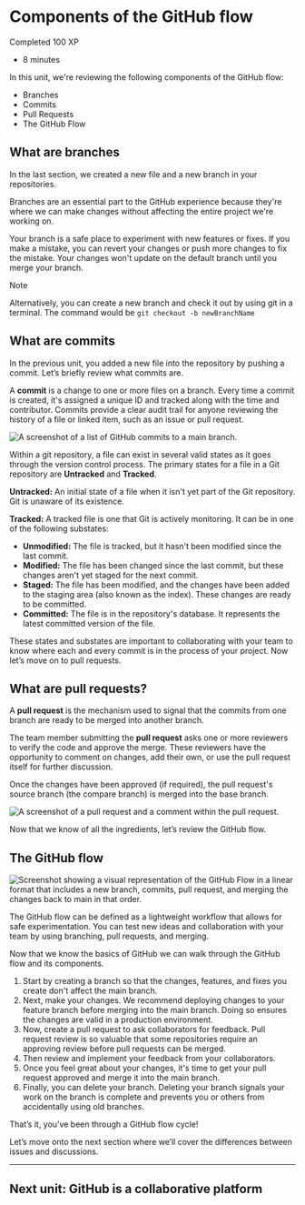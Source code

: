 # Components of the GitHub flow

Completed 100 XP

- 8 minutes

In this unit, we're reviewing the following components of the GitHub flow:

- Branches
- Commits
- Pull Requests
- The GitHub Flow

## What are branches

In the last section, we created a new file and a new branch in your repositories.

Branches are an essential part to the GitHub experience because they're where we can make changes without affecting the entire project we're working on.

Your branch is a safe place to experiment with new features or fixes. If you make a mistake, you can revert your changes or push more changes to fix the mistake. Your changes won't update on the default branch until you merge your branch.

Note

Alternatively, you can create a new branch and check it out by using git in a terminal. The command would be `git checkout -b newBranchName`

## What are commits

In the previous unit, you added a new file into the repository by pushing a commit. Let’s briefly review what commits are.

A **commit** is a change to one or more files on a branch. Every time a commit is created, it's assigned a unique ID and tracked along with the time and contributor. Commits provide a clear audit trail for anyone reviewing the history of a file or linked item, such as an issue or pull request.

![A screenshot of a list of GitHub commits to a main branch.](https://learn.microsoft.com/en-us/training/github/introduction-to-github/media/2-commits.png)

Within a git repository, a file can exist in several valid states as it goes through the version control process. The primary states for a file in a Git repository are **Untracked** and **Tracked**.

**Untracked:** An initial state of a file when it isn't yet part of the Git repository. Git is unaware of its existence.

**Tracked:** A tracked file is one that Git is actively monitoring. It can be in one of the following substates:

- **Unmodified:** The file is tracked, but it hasn't been modified since the last commit.
- **Modified:** The file has been changed since the last commit, but these changes aren't yet staged for the next commit.
- **Staged:** The file has been modified, and the changes have been added to the staging area (also known as the index). These changes are ready to be committed.
- **Committed:** The file is in the repository's database. It represents the latest committed version of the file.

These states and substates are important to collaborating with your team to know where each and every commit is in the process of your project. Now let’s move on to pull requests.

## What are pull requests?

A **pull request** is the mechanism used to signal that the commits from one branch are ready to be merged into another branch.

The team member submitting the **pull request** asks one or more reviewers to verify the code and approve the merge. These reviewers have the opportunity to comment on changes, add their own, or use the pull request itself for further discussion.

Once the changes have been approved (if required), the pull request's source branch (the compare branch) is merged into the base branch.

![A screenshot of a pull request and a comment within the pull request.](https://learn.microsoft.com/en-us/training/github/introduction-to-github/media/2-pull-request.png)

Now that we know of all the ingredients, let’s review the GitHub flow.

## The GitHub flow

![Screenshot showing a visual representation of the GitHub Flow in a linear format that includes a new branch, commits, pull request, and merging the changes back to main in that order.](https://learn.microsoft.com/en-us/training/github/introduction-to-github/media/2-branching.png)

The GitHub flow can be defined as a lightweight workflow that allows for safe experimentation. You can test new ideas and collaboration with your team by using branching, pull requests, and merging.

Now that we know the basics of GitHub we can walk through the GitHub flow and its components.

1. Start by creating a branch so that the changes, features, and fixes you create don't affect the main branch.
2. Next, make your changes. We recommend deploying changes to your feature branch before merging into the main branch. Doing so ensures the changes are valid in a production environment.
3. Now, create a pull request to ask collaborators for feedback. Pull request review is so valuable that some repositories require an approving review before pull requests can be merged.
4. Then review and implement your feedback from your collaborators.
5. Once you feel great about your changes, it's time to get your pull request approved and merge it into the main branch.
6. Finally, you can delete your branch. Deleting your branch signals your work on the branch is complete and prevents you or others from accidentally using old branches.

That’s it, you’ve been through a GitHub flow cycle!

Let’s move onto the next section where we’ll cover the differences between issues and discussions.

---

## Next unit: GitHub is a collaborative platform